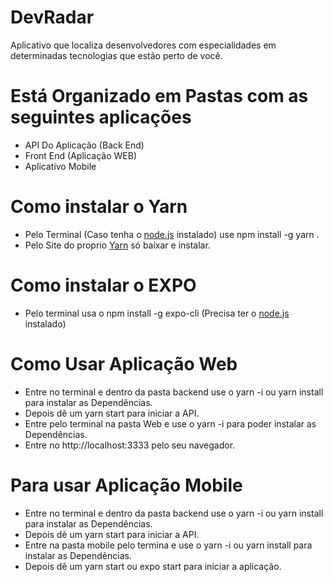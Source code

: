 # DevRadar 

Aplicativo que localiza desenvolvedores com especialidades em determinadas tecnologias que estão perto de você.

# Está Organizado em Pastas com as seguintes aplicações

 - API Do Aplicação (Back End)
 - Front End (Aplicação WEB)
 - Aplicativo Mobile


# Como instalar o Yarn
 
 - Pelo Terminal (Caso tenha o [node.js](https://nodejs.org/pt-br/download/) instalado) use npm install -g yarn .
 - Pelo Site do proprio [Yarn](https://yarnpkg.com/pt-BR/docs/install#windows-stable) só baixar e instalar.

# Como instalar o EXPO 

 - Pelo terminal usa o npm install -g expo-cli (Precisa ter o [node.js](https://nodejs.org/pt-br/download/) instalado)

# Como Usar Aplicação Web

 - Entre no terminal e dentro da pasta backend use o yarn -i ou yarn install para instalar as Dependências.
 - Depois dê um yarn start para iniciar a API.
 - Entre pelo terminal na pasta Web e use o yarn -i para poder instalar as Dependências.
 - Entre no http://localhost:3333 pelo seu navegador.

# Para usar Aplicação Mobile

 - Entre no terminal e dentro da pasta backend use o yarn -i ou yarn install para instalar as Dependências.
 - Depois dê um yarn start para iniciar a API.
 - Entre na pasta mobile pelo termina e use o yarn -i ou yarn install para instalar as Dependências.
 - Depois dê um yarn start ou  expo start para iniciar a aplicação.

